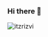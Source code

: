 ### Hi there 👋
![itzrizvi](https://user-images.githubusercontent.com/86625882/153833201-b82754cf-bfd0-409b-bc25-907ffec4046d.gif)


<!--
**itzrizvi/itzrizvi** is a ✨ _special_ ✨ repository because its `README.md` (this file) appears on your GitHub profile.

Here are some ideas to get you started:

- 🔭 I’m currently working on ...
- 🌱 I’m currently learning ...
- 👯 I’m looking to collaborate on ...
- 🤔 I’m looking for help with ...
- 💬 Ask me about ...
- 📫 How to reach me: ...
- 😄 Pronouns: ...
- ⚡ Fun fact: ...
-->
